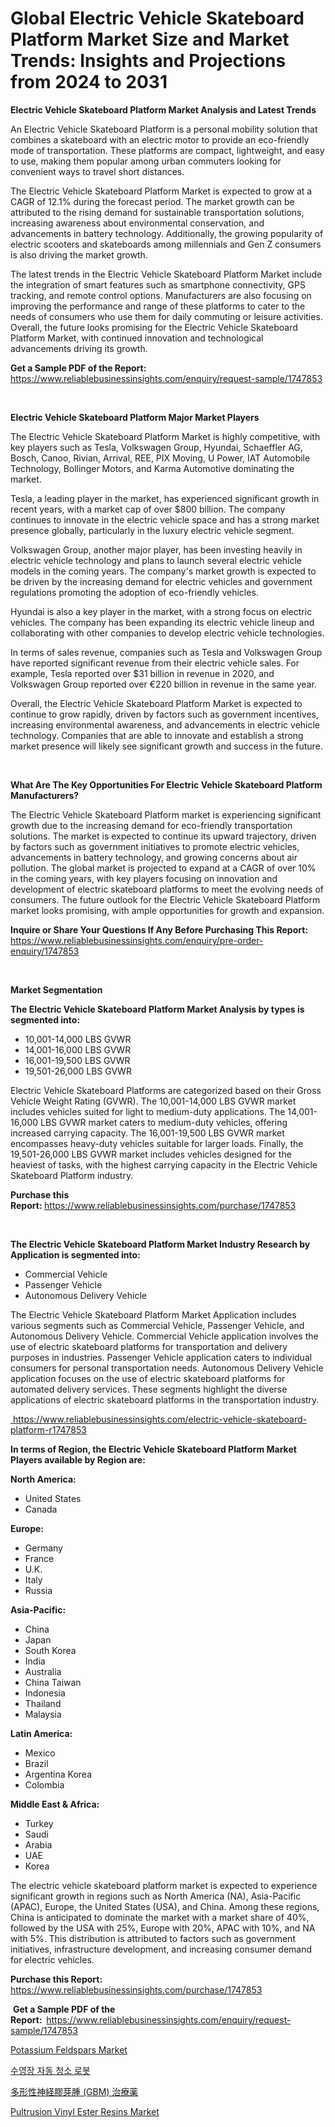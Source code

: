 <p><h1>Global Electric Vehicle Skateboard Platform Market Size and Market Trends: Insights and Projections from 2024 to 2031</h1></p><p><strong>Electric Vehicle Skateboard Platform Market Analysis and Latest Trends</strong></p>
<p><p>An Electric Vehicle Skateboard Platform is a personal mobility solution that combines a skateboard with an electric motor to provide an eco-friendly mode of transportation. These platforms are compact, lightweight, and easy to use, making them popular among urban commuters looking for convenient ways to travel short distances.</p><p>The Electric Vehicle Skateboard Platform Market is expected to grow at a CAGR of 12.1% during the forecast period. The market growth can be attributed to the rising demand for sustainable transportation solutions, increasing awareness about environmental conservation, and advancements in battery technology. Additionally, the growing popularity of electric scooters and skateboards among millennials and Gen Z consumers is also driving the market growth.</p><p>The latest trends in the Electric Vehicle Skateboard Platform Market include the integration of smart features such as smartphone connectivity, GPS tracking, and remote control options. Manufacturers are also focusing on improving the performance and range of these platforms to cater to the needs of consumers who use them for daily commuting or leisure activities. Overall, the future looks promising for the Electric Vehicle Skateboard Platform Market, with continued innovation and technological advancements driving its growth.</p></p>
<p><strong>Get a Sample PDF of the Report:&nbsp;</strong> <a href="https://www.reliablebusinessinsights.com/enquiry/request-sample/1747853">https://www.reliablebusinessinsights.com/enquiry/request-sample/1747853</a></p>
<p>&nbsp;</p>
<p><strong>Electric Vehicle Skateboard Platform Major Market Players</strong></p>
<p><p>The Electric Vehicle Skateboard Platform Market is highly competitive, with key players such as Tesla, Volkswagen Group, Hyundai, Schaeffler AG, Bosch, Canoo, Rivian, Arrival, REE, PIX Moving, U Power, IAT Automobile Technology, Bollinger Motors, and Karma Automotive dominating the market.</p><p>Tesla, a leading player in the market, has experienced significant growth in recent years, with a market cap of over $800 billion. The company continues to innovate in the electric vehicle space and has a strong market presence globally, particularly in the luxury electric vehicle segment.</p><p>Volkswagen Group, another major player, has been investing heavily in electric vehicle technology and plans to launch several electric vehicle models in the coming years. The company's market growth is expected to be driven by the increasing demand for electric vehicles and government regulations promoting the adoption of eco-friendly vehicles.</p><p>Hyundai is also a key player in the market, with a strong focus on electric vehicles. The company has been expanding its electric vehicle lineup and collaborating with other companies to develop electric vehicle technologies.</p><p>In terms of sales revenue, companies such as Tesla and Volkswagen Group have reported significant revenue from their electric vehicle sales. For example, Tesla reported over $31 billion in revenue in 2020, and Volkswagen Group reported over €220 billion in revenue in the same year.</p><p>Overall, the Electric Vehicle Skateboard Platform Market is expected to continue to grow rapidly, driven by factors such as government incentives, increasing environmental awareness, and advancements in electric vehicle technology. Companies that are able to innovate and establish a strong market presence will likely see significant growth and success in the future.</p></p>
<p>&nbsp;</p>
<p><strong>What Are The Key Opportunities For Electric Vehicle Skateboard Platform Manufacturers?</strong></p>
<p><p>The Electric Vehicle Skateboard Platform market is experiencing significant growth due to the increasing demand for eco-friendly transportation solutions. The market is expected to continue its upward trajectory, driven by factors such as government initiatives to promote electric vehicles, advancements in battery technology, and growing concerns about air pollution. The global market is projected to expand at a CAGR of over 10% in the coming years, with key players focusing on innovation and development of electric skateboard platforms to meet the evolving needs of consumers. The future outlook for the Electric Vehicle Skateboard Platform market looks promising, with ample opportunities for growth and expansion.</p></p>
<p><strong>Inquire or Share Your Questions If Any Before Purchasing This Report:</strong> <a href="https://www.reliablebusinessinsights.com/enquiry/pre-order-enquiry/1747853">https://www.reliablebusinessinsights.com/enquiry/pre-order-enquiry/1747853</a></p>
<p>&nbsp;</p>
<p><strong>Market Segmentation</strong></p>
<p><strong>The Electric Vehicle Skateboard Platform Market Analysis by types is segmented into:</strong></p>
<p><ul><li>10,001-14,000 LBS GVWR</li><li>14,001-16,000 LBS GVWR</li><li>16,001-19,500 LBS GVWR</li><li>19,501-26,000 LBS GVWR</li></ul></p>
<p><p>Electric Vehicle Skateboard Platforms are categorized based on their Gross Vehicle Weight Rating (GVWR). The 10,001-14,000 LBS GVWR market includes vehicles suited for light to medium-duty applications. The 14,001-16,000 LBS GVWR market caters to medium-duty vehicles, offering increased carrying capacity. The 16,001-19,500 LBS GVWR market encompasses heavy-duty vehicles suitable for larger loads. Finally, the 19,501-26,000 LBS GVWR market includes vehicles designed for the heaviest of tasks, with the highest carrying capacity in the Electric Vehicle Skateboard Platform industry.</p></p>
<p><strong>Purchase this Report:&nbsp;</strong><a href="https://www.reliablebusinessinsights.com/purchase/1747853">https://www.reliablebusinessinsights.com/purchase/1747853</a></p>
<p>&nbsp;</p>
<p><strong>The Electric Vehicle Skateboard Platform Market Industry Research by Application is segmented into:</strong></p>
<p><ul><li>Commercial Vehicle</li><li>Passenger Vehicle</li><li>Autonomous Delivery Vehicle</li></ul></p>
<p><p>The Electric Vehicle Skateboard Platform Market Application includes various segments such as Commercial Vehicle, Passenger Vehicle, and Autonomous Delivery Vehicle. Commercial Vehicle application involves the use of electric skateboard platforms for transportation and delivery purposes in industries. Passenger Vehicle application caters to individual consumers for personal transportation needs. Autonomous Delivery Vehicle application focuses on the use of electric skateboard platforms for automated delivery services. These segments highlight the diverse applications of electric skateboard platforms in the transportation industry.</p></p>
<p><a href="https://www.reliablebusinessinsights.com/electric-vehicle-skateboard-platform-r1747853">&nbsp;https://www.reliablebusinessinsights.com/electric-vehicle-skateboard-platform-r1747853</a></p>
<p><strong>In terms of Region, the Electric Vehicle Skateboard Platform Market Players available by Region are:</strong></p>
<p>
    <p> <strong> North America: </strong>
        <ul>
            <li>United States</li>
            <li>Canada</li>
        </ul>
        </p> 
    <p> <strong> Europe: </strong>
        <ul>
            <li>Germany</li>
            <li>France</li>
            <li>U.K.</li>
            <li>Italy</li>
            <li>Russia</li>
        </ul>
        </p> 
    <p> <strong> Asia-Pacific: </strong>
        <ul>
            <li>China</li>
            <li>Japan</li>
            <li>South Korea</li>
            <li>India</li>
            <li>Australia</li>
            <li>China Taiwan</li>
            <li>Indonesia</li>
            <li>Thailand</li>
            <li>Malaysia</li>
        </ul>
        </p> 
    <p> <strong> Latin America: </strong>
        <ul>
            <li>Mexico</li>
            <li>Brazil</li>
            <li>Argentina Korea</li>
            <li>Colombia</li>
        </ul>
        </p> 
    <p> <strong> Middle East & Africa: </strong>
        <ul>
            <li>Turkey</li>
            <li>Saudi</li>
            <li>Arabia</li>
            <li>UAE</li>
            <li>Korea</li>
        </ul>
    </p>
    </p>
<p><p>The electric vehicle skateboard platform market is expected to experience significant growth in regions such as North America (NA), Asia-Pacific (APAC), Europe, the United States (USA), and China. Among these regions, China is anticipated to dominate the market with a market share of 40%, followed by the USA with 25%, Europe with 20%, APAC with 10%, and NA with 5%. This distribution is attributed to factors such as government initiatives, infrastructure development, and increasing consumer demand for electric vehicles.</p></p>
<p><strong>Purchase this Report: </strong><a href="https://www.reliablebusinessinsights.com/purchase/1747853">https://www.reliablebusinessinsights.com/purchase/1747853</a></p>
<p>&nbsp;<strong>Get a Sample PDF of the Report:&nbsp;&nbsp;</strong><a href="https://www.reliablebusinessinsights.com/enquiry/request-sample/1747853">https://www.reliablebusinessinsights.com/enquiry/request-sample/1747853</a></p>
<p><strong></strong></p>
<p><p><a href="https://github.com/lukmanduiky01/Market-Research-Report-List-1/blob/main/potassium-feldspars-market.md">Potassium Feldspars Market</a></p><p><a href="https://github.com/victorsharp87978/Market-Research-Report-List-1/blob/main/8800076113418.md">수영장 자동 청소 로봇</a></p><p><a href="https://github.com/schmahlson/Market-Research-Report-List-2/blob/main/1435107121451.md">多形性神経膠芽腫 (GBM) 治療薬</a></p><p><a href="https://github.com/Gilanghao0/Market-Research-Report-List-1/blob/main/pultrusion-vinyl-ester-resins-market.md">Pultrusion Vinyl Ester Resins Market</a></p></p>